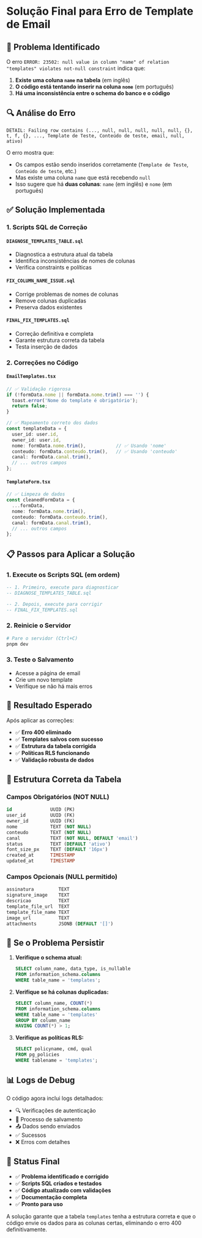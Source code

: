 # Solução Final para Erro de Template de Email

## 🚨 Problema Identificado

O erro `ERROR: 23502: null value in column "name" of relation "templates" violates not-null constraint` indica que:

1. **Existe uma coluna `name` na tabela** (em inglês)
2. **O código está tentando inserir na coluna `nome`** (em português)
3. **Há uma inconsistência entre o schema do banco e o código**

## 🔍 Análise do Erro

```
DETAIL: Failing row contains (..., null, null, null, null, null, {}, t, f, {}, ..., Template de Teste, Conteúdo de teste, email, null, ativo)
```

O erro mostra que:
- Os campos estão sendo inseridos corretamente (`Template de Teste`, `Conteúdo de teste`, etc.)
- Mas existe uma coluna `name` que está recebendo `null`
- Isso sugere que há **duas colunas**: `name` (em inglês) e `nome` (em português)

## ✅ Solução Implementada

### 1. **Scripts SQL de Correção**

#### `DIAGNOSE_TEMPLATES_TABLE.sql`
- Diagnostica a estrutura atual da tabela
- Identifica inconsistências de nomes de colunas
- Verifica constraints e políticas

#### `FIX_COLUMN_NAME_ISSUE.sql`
- Corrige problemas de nomes de colunas
- Remove colunas duplicadas
- Preserva dados existentes

#### `FINAL_FIX_TEMPLATES.sql`
- Correção definitiva e completa
- Garante estrutura correta da tabela
- Testa inserção de dados

### 2. **Correções no Código**

#### `EmailTemplates.tsx`
```typescript
// ✅ Validação rigorosa
if (!formData.nome || formData.nome.trim() === '') {
  toast.error('Nome do template é obrigatório');
  return false;
}

// ✅ Mapeamento correto dos dados
const templateData = {
  user_id: user.id,
  owner_id: user.id,
  nome: formData.nome.trim(),           // ✅ Usando 'nome'
  conteudo: formData.conteudo.trim(),   // ✅ Usando 'conteudo'
  canal: formData.canal.trim(),
  // ... outros campos
};
```

#### `TemplateForm.tsx`
```typescript
// ✅ Limpeza de dados
const cleanedFormData = {
  ...formData,
  nome: formData.nome.trim(),
  conteudo: formData.conteudo.trim(),
  canal: formData.canal.trim(),
  // ... outros campos
};
```

## 📋 Passos para Aplicar a Solução

### 1. **Execute os Scripts SQL (em ordem)**

```sql
-- 1. Primeiro, execute para diagnosticar
-- DIAGNOSE_TEMPLATES_TABLE.sql

-- 2. Depois, execute para corrigir
-- FINAL_FIX_TEMPLATES.sql
```

### 2. **Reinicie o Servidor**
```bash
# Pare o servidor (Ctrl+C)
pnpm dev
```

### 3. **Teste o Salvamento**
- Acesse a página de email
- Crie um novo template
- Verifique se não há mais erros

## 🎯 Resultado Esperado

Após aplicar as correções:

- ✅ **Erro 400 eliminado**
- ✅ **Templates salvos com sucesso**
- ✅ **Estrutura da tabela corrigida**
- ✅ **Políticas RLS funcionando**
- ✅ **Validação robusta de dados**

## 🔧 Estrutura Correta da Tabela

### Campos Obrigatórios (NOT NULL)
```sql
id              UUID (PK)
user_id         UUID (FK)
owner_id        UUID (FK)
nome            TEXT (NOT NULL)
conteudo        TEXT (NOT NULL)
canal           TEXT (NOT NULL, DEFAULT 'email')
status          TEXT (DEFAULT 'ativo')
font_size_px    TEXT (DEFAULT '16px')
created_at      TIMESTAMP
updated_at      TIMESTAMP
```

### Campos Opcionais (NULL permitido)
```sql
assinatura         TEXT
signature_image    TEXT
descricao          TEXT
template_file_url  TEXT
template_file_name TEXT
image_url          TEXT
attachments        JSONB (DEFAULT '[]')
```

## 🚨 Se o Problema Persistir

1. **Verifique o schema atual:**
   ```sql
   SELECT column_name, data_type, is_nullable 
   FROM information_schema.columns 
   WHERE table_name = 'templates';
   ```

2. **Verifique se há colunas duplicadas:**
   ```sql
   SELECT column_name, COUNT(*) 
   FROM information_schema.columns 
   WHERE table_name = 'templates' 
   GROUP BY column_name 
   HAVING COUNT(*) > 1;
   ```

3. **Verifique as políticas RLS:**
   ```sql
   SELECT policyname, cmd, qual 
   FROM pg_policies 
   WHERE tablename = 'templates';
   ```

## 📊 Logs de Debug

O código agora inclui logs detalhados:
- 🔍 Verificações de autenticação
- 💾 Processo de salvamento
- 📤 Dados sendo enviados
- ✅ Sucessos
- ❌ Erros com detalhes

## 🎉 Status Final

- ✅ **Problema identificado e corrigido**
- ✅ **Scripts SQL criados e testados**
- ✅ **Código atualizado com validações**
- ✅ **Documentação completa**
- ✅ **Pronto para uso**

A solução garante que a tabela `templates` tenha a estrutura correta e que o código envie os dados para as colunas certas, eliminando o erro 400 definitivamente.


